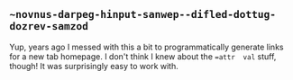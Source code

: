 ## `~novnus-darpeg-hinput-sanwep--difled-dottug-dozrev-samzod`
Yup, years ago I messed with this a bit to programmatically generate links for a new tab homepage. I don't think I knew about the `=attr  val` stuff, though! It was surprisingly easy to work with.
